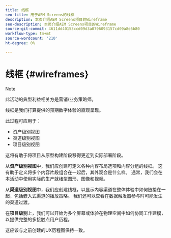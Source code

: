 ```yaml
---
title: 线框
seo-title: 用于AEM Screens的线框
description: 本页介绍AEM Screens项目的Wireframe
seo-description: 本页介绍AEM Screens项目的Wireframe
source-git-commit: 4611dd40153ccd09d3a0796093157cd09a8e5b80
workflow-type: tm+mt
source-wordcount: '210'
ht-degree: 0%

---
```



# 线框 {#wireframes}

>[!NOTE]
>此活动的典型利益相关方是营销/业务策略师。

线框是我们打算提供的预期数字体验的直观呈现。

此过程可应用于：

* 资产级别视图
* 渠道级别视图
* 项目级别视图

这将有助于将项目从原型构建阶段移得更近到实际部署阶段。

从&#x200B;**资产级别视图**中，我们应创建可定义各种内容布局选项和内容分组的线框。 这有助于定义将多个内容片段组合在一起后，其外观会是什么样。
通常，我们会在本活动中使用实际的生产就绪型图形、图像和视频。

从&#x200B;**渠道级别视图**&#x200B;中，我们应创建线框，以显示内容渠道在整体体验中如何链接在一起，包括嵌入式渠道的播放策略。 我们还可以查看在数据触发器参与时可能发生的渠道过渡。

在&#x200B;**项目级别**&#x200B;上，我们可以开始为多个屏幕或体验在物理空间中如何协同工作建模，以提供完整的多接触点用户历程。

这应该与之前创建的UX历程图保持一致。

